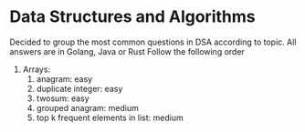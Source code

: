 # Data Structures and Algorithms

Decided to group the most common questions in DSA according to topic. All answers are in Golang, Java or Rust
Follow the following order

1. Arrays:
   1. anagram: easy
   2. duplicate integer: easy
   3. twosum: easy
   4. grouped anagram: medium
   5. top k frequent elements in list: medium
